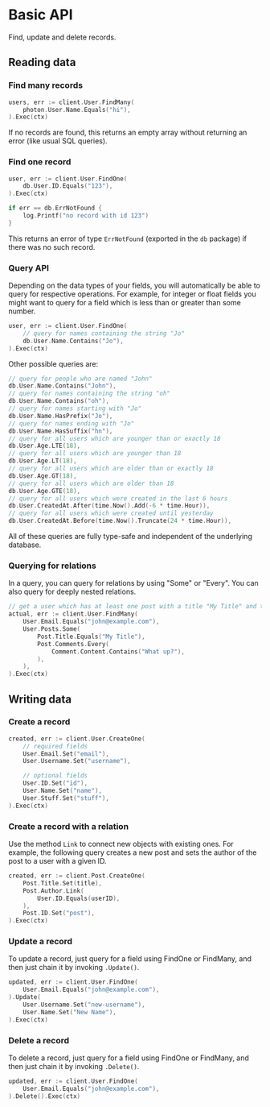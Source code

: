 # Basic API

Find, update and delete records.

## Reading data

### Find many records

```go
users, err := client.User.FindMany(
    photon.User.Name.Equals("hi"),
).Exec(ctx)
```

If no records are found, this returns an empty array without returning an error (like usual SQL queries).

### Find one record

```go
user, err := client.User.FindOne(
    db.User.ID.Equals("123"),
).Exec(ctx)

if err == db.ErrNotFound {
    log.Printf("no record with id 123")
}
```

This returns an error of type `ErrNotFound` (exported in the `db` package) if there was no such record.

### Query API

Depending on the data types of your fields, you will automatically be able to query for respective operations. For example, for integer or float fields you might want to query for a field which is less than or greater than some number.

```go
user, err := client.User.FindOne(
    // query for names containing the string "Jo"
    db.User.Name.Contains("Jo"),
).Exec(ctx)
```

Other possible queries are:

```go
// query for people who are named "John"
db.User.Name.Contains("John"),
// query for names containing the string "oh"
db.User.Name.Contains("oh"),
// query for names starting with "Jo"
db.User.Name.HasPrefix("Jo"),
// query for names ending with "Jo"
db.User.Name.HasSuffix("hn"),
// query for all users which are younger than or exactly 18
db.User.Age.LTE(18),
// query for all users which are younger than 18
db.User.Age.LT(18),
// query for all users which are older than or exactly 18
db.User.Age.GT(18),
// query for all users which are older than 18
db.User.Age.GTE(18),
// query for all users which were created in the last 6 hours
db.User.CreatedAt.After(time.Now().Add(-6 * time.Hour)),
// query for all users which were created until yesterday
db.User.CreatedAt.Before(time.Now().Truncate(24 * time.Hour)),
```

All of these queries are fully type-safe and independent of the underlying database.

### Querying for relations

In a query, you can query for relations by using "Some" or "Every". You can also query for deeply nested relations.

```go
// get a user which has at least one post with a title "My Title" and that post's comments are all "What up?"
actual, err := client.User.FindMany(
    User.Email.Equals("john@example.com"),
    User.Posts.Some(
        Post.Title.Equals("My Title"),
        Post.Comments.Every(
            Comment.Content.Contains("What up?"),
        ),
    ),
).Exec(ctx)
```

## Writing data

### Create a record

```go
created, err := client.User.CreateOne(
    // required fields
    User.Email.Set("email"),
    User.Username.Set("username"),

    // optional fields
    User.ID.Set("id"),
    User.Name.Set("name"),
    User.Stuff.Set("stuff"),
).Exec(ctx)
```

### Create a record with a relation

Use the method `Link` to connect new objects with existing ones. For example, the following query creates a new post and sets the author of the post to a user with a given ID.

```go
created, err := client.Post.CreateOne(
    Post.Title.Set(title),
    Post.Author.Link(
        User.ID.Equals(userID),
    ),
    Post.ID.Set("post"),
).Exec(ctx)
```

### Update a record

To update a record, just query for a field using FindOne or FindMany, and then just chain it by invoking `.Update()`.

```go
updated, err := client.User.FindOne(
    User.Email.Equals("john@example.com"),
).Update(
    User.Username.Set("new-username"),
    User.Name.Set("New Name"),
).Exec(ctx)
```

### Delete a record

To delete a record, just query for a field using FindOne or FindMany, and then just chain it by invoking `.Delete()`.

```go
updated, err := client.User.FindOne(
    User.Email.Equals("john@example.com"),
).Delete().Exec(ctx)
```
